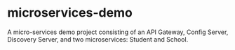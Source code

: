# microservices-demo
A micro-services demo project consisting of an API Gateway, Config Server, Discovery Server, and two microservices: Student and School.
